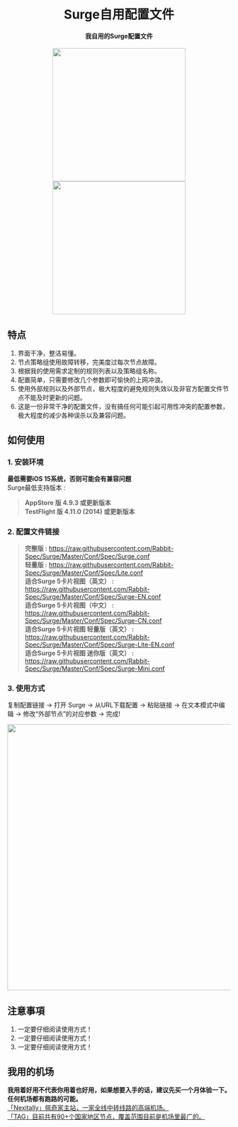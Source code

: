 <h1 align="center">Surge自用配置文件</h1>

<h4 align="center">我自用的Surge配置文件 </h4>

<p align="center">
<img src="https://raw.githubusercontent.com/Rabbit-Spec/Surge/Master/Conf/img/1.PNG" width="300"></img>
<img src="https://raw.githubusercontent.com/Rabbit-Spec/Surge/Master/Conf/img/2.PNG" width="300"></img>
</p>

## 特点
1. 界面干净，整洁易懂。
2. 节点策略组使用故障转移，完美度过每次节点故障。
3. 根据我的使用需求定制的规则列表以及策略组名称。
4. 配置简单，只需要修改几个参数即可愉快的上网冲浪。
5. 使用外部规则以及外部节点，极大程度的避免规则失效以及非官方配置文件节点不能及时更新的问题。
6. 这是一份非常干净的配置文件，没有搞任何可能引起可用性冲突的配置参数，极大程度的减少各种误杀以及兼容问题。

## 如何使用
### 1. 安装环境
**最低需要iOS 15系统，否则可能会有兼容问题**<br>
Surge最低支持版本 :<br>
>**AppStore 版 4.9.3 或更新版本**<br>
>**TestFlight 版 4.11.0 (2014) 或更新版本**
### 2. 配置文件链接
> **完整版 :** https://raw.githubusercontent.com/Rabbit-Spec/Surge/Master/Conf/Spec/Surge.conf<br>
> **轻量版 :** https://raw.githubusercontent.com/Rabbit-Spec/Surge/Master/Conf/Spec/Lite.conf<br>
> **适合Surge 5卡片视图（英文） :** https://raw.githubusercontent.com/Rabbit-Spec/Surge/Master/Conf/Spec/Surge-EN.conf<br>
> **适合Surge 5卡片视图（中文） :** https://raw.githubusercontent.com/Rabbit-Spec/Surge/Master/Conf/Spec/Surge-CN.conf<br>
> **适合Surge 5卡片视图 轻量版（英文） :** https://raw.githubusercontent.com/Rabbit-Spec/Surge/Master/Conf/Spec/Surge-Lite-EN.conf<br>
> **适合Surge 5卡片视图 迷你版（英文） :** https://raw.githubusercontent.com/Rabbit-Spec/Surge/Master/Conf/Spec/Surge-Mini.conf<br>
### 3. 使用方式
复制配置链接 -> 打开 Surge -> 从URL下载配置 -> 粘贴链接 -> 在文本模式中编辑 -> 修改“外部节点”的对应参数 -> 完成!

<p align="center">
<img src="https://raw.githubusercontent.com/Rabbit-Spec/Surge/Master/Conf/img/7.PNG" width="600"></img>
</p>

## 注意事項
1. 一定要仔细阅读使用方式！
2. 一定要仔细阅读使用方式！
3. 一定要仔细阅读使用方式！

## 我用的机场
**我用着好用不代表你用着也好用，如果想要入手的话，建议先买一个月体验一下。任何机场都有跑路的可能。**<br>
[「Nexitally」佩奇家主站，一家全线中转线路的高端机场。](https://naixii.com/signupbyemail.aspx?MemberCode=0b532ff85dda43e595fb1ae17843ae6d20211110231626) <br>
[「TAG」目前共有90+个国家地区节点，覆盖范围目前是机场里最广的。](https://tagss.pro#/register?invite=hlnIqYOx) <br>
